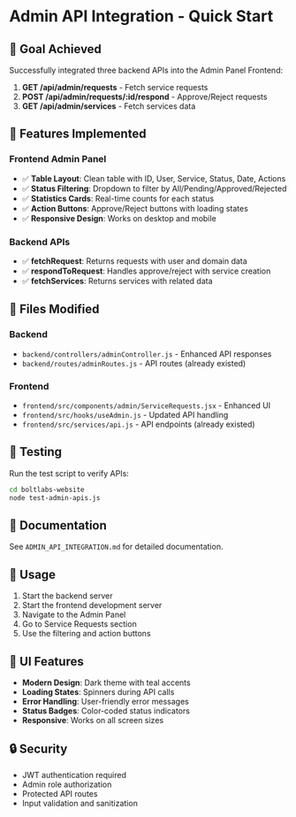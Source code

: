 # Admin API Integration - Quick Start

## 🎯 Goal Achieved

Successfully integrated three backend APIs into the Admin Panel Frontend:

1. **GET /api/admin/requests** - Fetch service requests
2. **POST /api/admin/requests/:id/respond** - Approve/Reject requests  
3. **GET /api/admin/services** - Fetch services data

## 🚀 Features Implemented

### Frontend Admin Panel
- ✅ **Table Layout**: Clean table with ID, User, Service, Status, Date, Actions
- ✅ **Status Filtering**: Dropdown to filter by All/Pending/Approved/Rejected
- ✅ **Statistics Cards**: Real-time counts for each status
- ✅ **Action Buttons**: Approve/Reject buttons with loading states
- ✅ **Responsive Design**: Works on desktop and mobile

### Backend APIs
- ✅ **fetchRequest**: Returns requests with user and domain data
- ✅ **respondToRequest**: Handles approve/reject with service creation
- ✅ **fetchServices**: Returns services with related data

## 📁 Files Modified

### Backend
- `backend/controllers/adminController.js` - Enhanced API responses
- `backend/routes/adminRoutes.js` - API routes (already existed)

### Frontend  
- `frontend/src/components/admin/ServiceRequests.jsx` - Enhanced UI
- `frontend/src/hooks/useAdmin.js` - Updated API handling
- `frontend/src/services/api.js` - API endpoints (already existed)

## 🧪 Testing

Run the test script to verify APIs:

```bash
cd boltlabs-website
node test-admin-apis.js
```

## 📖 Documentation

See `ADMIN_API_INTEGRATION.md` for detailed documentation.

## 🔧 Usage

1. Start the backend server
2. Start the frontend development server  
3. Navigate to the Admin Panel
4. Go to Service Requests section
5. Use the filtering and action buttons

## 🎨 UI Features

- **Modern Design**: Dark theme with teal accents
- **Loading States**: Spinners during API calls
- **Error Handling**: User-friendly error messages
- **Status Badges**: Color-coded status indicators
- **Responsive**: Works on all screen sizes

## 🔒 Security

- JWT authentication required
- Admin role authorization
- Protected API routes
- Input validation and sanitization 
